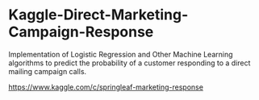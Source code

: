 # Kaggle-Direct-Marketing-Campaign-Response

Implementation of Logistic Regression and Other Machine Learning algorithms to predict the probability of a customer responding to a direct mailing campaign calls.

https://www.kaggle.com/c/springleaf-marketing-response

